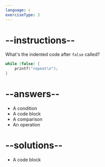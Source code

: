 ```yaml
---
language: c
exerciseType: 3
---
```


# --instructions--

What's the indented code after `false` called?
```c
while (false) {
    printf("repeat\n");
}
```

# --answers--

- A condition
- A code block
- A comparison
- An operation

# --solutions--

- A code block

